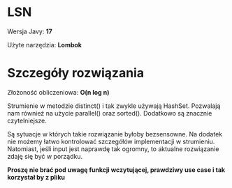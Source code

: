 # LSN

Wersja Javy: **17**

Użyte narzędzia: **Lombok**

# Szczegóły rozwiązania

Złożoność obliczeniowa: **O(n log n)**

Strumienie w metodzie distinct() i tak zwykle używają HashSet.
Pozwalają nam również na użycie parallel() oraz sorted().
Dodatkowo są znacznie czytelniejsze.

Są sytuacje w których takie rozwiązanie byłoby bezsensowne.
Na dodatek nie możemy łatwo kontrolować szczegółów implementacji w strumieniu.
Natomiast, jeśli input jest naprawdę tak ogromny, to aktualne rozwiązanie zdaję się być w porządku.

**Proszę nie brać pod uwagę funkcji wczytującej, prawdziwy use case i tak korzystał by z pliku** 

